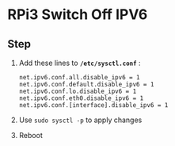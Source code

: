 # RPi3 Switch Off IPV6

## Step
1. Add these lines to **```/etc/sysctl.conf```** :
    ```
    net.ipv6.conf.all.disable_ipv6 = 1
    net.ipv6.conf.default.disable_ipv6 = 1
    net.ipv6.conf.lo.disable_ipv6 = 1
    net.ipv6.conf.eth0.disable_ipv6 = 1
    net.ipv6.conf.[interface].disable_ipv6 = 1
    ```

2. Use ```sudo sysctl -p``` to apply changes

3. Reboot
 